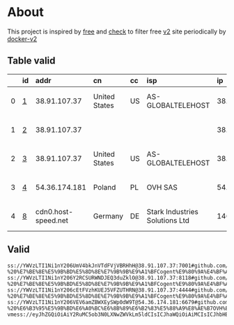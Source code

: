 
# About

This project is inspired by [free](https://github.com/freefq/free) and [check](https://github.com/yeahwu/check) to filter free [v2](https://github.com/v2fly/v2ray-core) site periodically by [docker-v2](https://hub.docker.com/r/v2ray/official)

    

## Table valid
|    | id                 | addr                | cn            | cc   | isp                            | ip             | chatgpt          |
|---:|:-------------------|:--------------------|:--------------|:-----|:-------------------------------|:---------------|:-----------------|
|  0 | [1](config/1.json) | 38.91.107.37        | United States | US   | AS-GLOBALTELEHOST              | 38.91.107.37   | Yes (Region: US) |
|  1 | [2](config/2.json) | 38.91.107.37        |               |      |                                | 38.91.107.37   | Yes (Region: US) |
|  2 | [3](config/3.json) | 38.91.107.37        | United States | US   | AS-GLOBALTELEHOST              | 38.91.107.37   | Yes (Region: US) |
|  3 | [4](config/4.json) | 54.36.174.181       | Poland        | PL   | OVH SAS                        | 54.36.174.181  | Yes (Region: FR) |
|  4 | [8](config/8.json) | cdn0.host-speed.net | Germany       | DE   | Stark Industries Solutions Ltd | 146.19.233.202 | Yes (Region: DE) |

## Valid
```
ss://YWVzLTI1Ni1nY206UmV4bkJnVTdFVjVBRHhH@38.91.107.37:7001#github.com/freefq%20-%20%E7%BE%8E%E5%9B%BD%E5%8D%8E%E7%9B%9B%E9%A1%BFCogent%E9%80%9A%E4%BF%A1%E5%85%AC%E5%8F%B8%201
ss://YWVzLTI1Ni1nY206Y2RCSURWNDJEQ3duZklO@38.91.107.37:8118#github.com/freefq%20-%20%E7%BE%8E%E5%9B%BD%E5%8D%8E%E7%9B%9B%E9%A1%BFCogent%E9%80%9A%E4%BF%A1%E5%85%AC%E5%8F%B8%202
ss://YWVzLTI1Ni1nY206cEtFVzhKUEJ5VFZUTHRN@38.91.107.37:4444#github.com/freefq%20-%20%E7%BE%8E%E5%9B%BD%E5%8D%8E%E7%9B%9B%E9%A1%BFCogent%E9%80%9A%E4%BF%A1%E5%85%AC%E5%8F%B8%203
ss://YWVzLTI1Ni1nY206VEV6amZBWXEySWp0dW9T@54.36.174.181:6679#github.com/freefq%20-%20%E6%B3%95%E5%9B%BD%E6%A0%BC%E6%8B%89%E6%B2%83%E5%88%A9%E8%AE%B7OVH%E6%95%B0%E6%8D%AE%E4%B8%AD%E5%BF%83%204
vmess://eyJhZGQiOiAiY2RuMC5ob3N0LXNwZWVkLm5ldCIsICJhaWQiOiAiMCIsICJhbHBuIjogIiIsICJmcCI6ICIiLCAiaG9zdCI6ICJjZG4udnBuc2VsbC5iZWF1dHkiLCAiaWQiOiAiZmQ2NDcxMGEtMzVlYS00YjkwLTlmZGQtOTA3MmU2YzJiYTcxIiwgIm5ldCI6ICJ3cyIsICJwYXRoIjogIi8iLCAicG9ydCI6ICI4MCIsICJwcyI6ICJnaXRodWIuY29tL2ZyZWVmcSAtIFx1N2Y4ZVx1NTZmZENsb3VkRmxhcmVcdTUxNmNcdTUzZjhDRE5cdTgyODJcdTcwYjkgOCIsICJzY3kiOiAiYXV0byIsICJzbmkiOiAiIiwgInRscyI6ICIiLCAidHlwZSI6ICIiLCAidiI6ICIyIn0=
```

